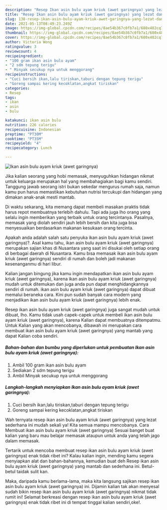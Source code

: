 ```yaml
---
description: "Resep Ikan asin bulu ayam kriuk (awet garingnya) yang lezat dan Mudah Dibuat"
title: "Resep Ikan asin bulu ayam kriuk (awet garingnya) yang lezat dan Mudah Dibuat"
slug: 138-resep-ikan-asin-bulu-ayam-kriuk-awet-garingnya-yang-lezat-dan-mudah-dibuat
date: 2021-05-13T08:49:23.249Z
image: https://img-global.cpcdn.com/recipes/8ae54b367c0fb7a1/680x482cq70/ikan-asin-bulu-ayam-kriuk-awet-garingnya-foto-resep-utama.jpg
thumbnail: https://img-global.cpcdn.com/recipes/8ae54b367c0fb7a1/680x482cq70/ikan-asin-bulu-ayam-kriuk-awet-garingnya-foto-resep-utama.jpg
cover: https://img-global.cpcdn.com/recipes/8ae54b367c0fb7a1/680x482cq70/ikan-asin-bulu-ayam-kriuk-awet-garingnya-foto-resep-utama.jpg
author: Victoria Wong
ratingvalue: 3
reviewcount: 4
recipeingredient:
- "100 gram ikan asin bulu ayam"
- "2 sdm tepung terigu"
- " Minyak secukup nya untuk menggorang"
recipeinstructions:
- "Cuci bersih ikan,lalu tiriskan,taburi dengan tepung terigu"
- "Goreng sampai kering kecoklatan,angkat tiriskan"
categories:
- Resep
tags:
- ikan
- asin
- bulu

katakunci: ikan asin bulu 
nutrition: 226 calories
recipecuisine: Indonesian
preptime: "PT30M"
cooktime: "PT35M"
recipeyield: "4"
recipecategory: Lunch

---
```



![Ikan asin bulu ayam kriuk (awet garingnya)](https://img-global.cpcdn.com/recipes/8ae54b367c0fb7a1/680x482cq70/ikan-asin-bulu-ayam-kriuk-awet-garingnya-foto-resep-utama.jpg)

Jika kalian seorang yang hobi memasak, menyuguhkan hidangan nikmat untuk keluarga merupakan hal yang membahagiakan bagi kamu sendiri. Tanggung jawab seorang istri bukan sekedar mengurus rumah saja, namun kamu pun harus memastikan kebutuhan nutrisi tercukupi dan hidangan yang dimakan anak-anak mesti mantab.

Di waktu  sekarang, kita memang dapat membeli masakan praktis tidak harus repot membuatnya terlebih dahulu. Tapi ada juga lho orang yang selalu ingin memberikan yang terbaik untuk orang tercintanya. Pasalnya, memasak yang diolah sendiri jauh lebih bersih dan kita juga bisa menyesuaikan berdasarkan makanan kesukaan orang tercinta. 



Apakah anda adalah salah satu penyuka ikan asin bulu ayam kriuk (awet garingnya)?. Asal kamu tahu, ikan asin bulu ayam kriuk (awet garingnya) merupakan sajian khas di Nusantara yang saat ini disukai oleh setiap orang di berbagai daerah di Nusantara. Kamu bisa memasak ikan asin bulu ayam kriuk (awet garingnya) sendiri di rumah dan boleh jadi makanan kesenanganmu di hari libur.

Kalian jangan bingung jika kamu ingin mendapatkan ikan asin bulu ayam kriuk (awet garingnya), karena ikan asin bulu ayam kriuk (awet garingnya) mudah untuk ditemukan dan juga anda pun dapat menghidangkannya sendiri di rumah. ikan asin bulu ayam kriuk (awet garingnya) dapat dibuat memalui beraneka cara. Kini pun sudah banyak cara modern yang menjadikan ikan asin bulu ayam kriuk (awet garingnya) lebih enak.

Resep ikan asin bulu ayam kriuk (awet garingnya) juga sangat mudah untuk dibuat, lho. Kamu tidak usah capek-capek untuk membeli ikan asin bulu ayam kriuk (awet garingnya), karena Kalian dapat membuatnya ditempatmu. Untuk Kalian yang akan mencobanya, dibawah ini merupakan cara membuat ikan asin bulu ayam kriuk (awet garingnya) yang mantab yang dapat Kalian coba sendiri.

<!--inarticleads1-->

##### Bahan-bahan dan bumbu yang diperlukan untuk pembuatan Ikan asin bulu ayam kriuk (awet garingnya):

1. Ambil 100 gram ikan asin bulu ayam
1. Sediakan 2 sdm tepung terigu
1. Ambil  Minyak secukup nya untuk menggorang




<!--inarticleads2-->

##### Langkah-langkah menyiapkan Ikan asin bulu ayam kriuk (awet garingnya):

1. Cuci bersih ikan,lalu tiriskan,taburi dengan tepung terigu
1. Goreng sampai kering kecoklatan,angkat tiriskan




Wah ternyata resep ikan asin bulu ayam kriuk (awet garingnya) yang lezat sederhana ini mudah sekali ya! Kita semua mampu mencobanya. Cara Membuat ikan asin bulu ayam kriuk (awet garingnya) Sesuai banget buat kalian yang baru mau belajar memasak ataupun untuk anda yang telah jago dalam memasak.

Tertarik untuk mencoba membuat resep ikan asin bulu ayam kriuk (awet garingnya) enak tidak ribet ini? Kalau kalian ingin, mending kamu segera menyiapkan alat dan bahan-bahannya, kemudian buat deh Resep ikan asin bulu ayam kriuk (awet garingnya) yang mantab dan sederhana ini. Betul-betul taidak sulit kan. 

Maka, daripada kamu berlama-lama, maka kita langsung sajikan resep ikan asin bulu ayam kriuk (awet garingnya) ini. Dijamin kalian tak akan menyesal sudah bikin resep ikan asin bulu ayam kriuk (awet garingnya) nikmat tidak rumit ini! Selamat berkreasi dengan resep ikan asin bulu ayam kriuk (awet garingnya) enak tidak ribet ini di tempat tinggal kalian sendiri,oke!.


